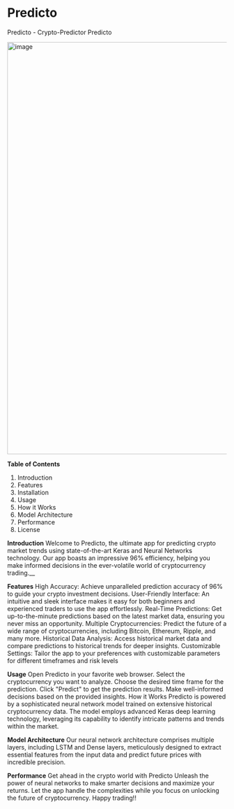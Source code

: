 # Predicto
Predicto - Crypto-Predictor
Predicto

<img width="943" alt="image" src="https://github.com/Sohammhatre10/Predicto/assets/106436641/a3b561ea-e686-4942-9c29-2eb8bb257ad0">


**Table of Contents**
1) Introduction
2) Features
3) Installation
4) Usage
5) How it Works
6) Model Architecture
7) Performance
8) License

**Introduction**
Welcome to Predicto, the ultimate app for predicting crypto market trends using state-of-the-art Keras and Neural Networks technology. Our app boasts an impressive 96% efficiency, helping you make informed decisions in the ever-volatile world of cryptocurrency trading.__

**Features**
High Accuracy: Achieve unparalleled prediction accuracy of 96% to guide your crypto investment decisions.
User-Friendly Interface: An intuitive and sleek interface makes it easy for both beginners and experienced traders to use the app effortlessly.
Real-Time Predictions: Get up-to-the-minute predictions based on the latest market data, ensuring you never miss an opportunity.
Multiple Cryptocurrencies: Predict the future of a wide range of cryptocurrencies, including Bitcoin, Ethereum, Ripple, and many more.
Historical Data Analysis: Access historical market data and compare predictions to historical trends for deeper insights.
Customizable Settings: Tailor the app to your preferences with customizable parameters for different timeframes and risk levels

**Usage**
Open Predicto in your favorite web browser.
Select the cryptocurrency you want to analyze.
Choose the desired time frame for the prediction.
Click "Predict" to get the prediction results.
Make well-informed decisions based on the provided insights.
How it Works
Predicto is powered by a sophisticated neural network model trained on extensive historical cryptocurrency data. The model employs advanced Keras deep learning technology, leveraging its capability to identify intricate patterns and trends within the market.

**Model Architecture**
Our neural network architecture comprises multiple layers, including LSTM and Dense layers, meticulously designed to extract essential features from the input data and predict future prices with incredible precision.

**Performance**
Get ahead in the crypto world with Predicto Unleash the power of neural networks to make smarter decisions and maximize your returns. Let the app handle the complexities while you focus on unlocking the future of cryptocurrency. Happy trading!!
